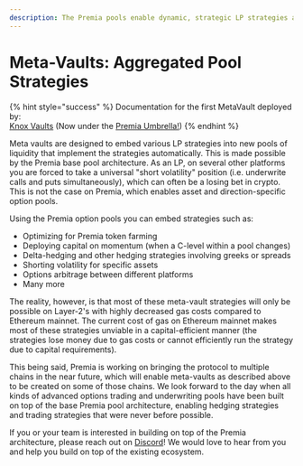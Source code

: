 ```yaml
---
description: The Premia pools enable dynamic, strategic LP strategies at a protocol level.
---
```


# Meta-Vaults: Aggregated Pool Strategies

{% hint style="success" %}
Documentation for the first MetaVault deployed by:\
[Knox Vaults](https://docs.knox.premia.finance/) (Now under the [Premia Umbrella!](https://twitter.com/PremiaFinance/status/1611387453985771520?s=20))
{% endhint %}

Meta vaults are designed to embed various LP strategies into new pools of liquidity that implement the strategies automatically. This is made possible by the Premia base pool architecture. As an LP, on several other platforms you are forced to take a universal "short volatility" position (i.e. underwrite calls and puts simultaneously), which can often be a losing bet in crypto. This is not the case on Premia, which enables asset and direction-specific option pools.

Using the Premia option pools you can embed strategies such as:

* Optimizing for Premia token farming
* Deploying capital on momentum (when a C-level within a pool changes)
* Delta-hedging and other hedging strategies involving greeks or spreads
* Shorting volatility for specific assets
* Options arbitrage between different platforms
* Many more

The reality, however, is that most of these meta-vault strategies will only be possible on Layer-2's with highly decreased gas costs compared to Ethereum mainnet. The current cost of gas on Ethereum mainnet makes most of these strategies unviable in a capital-efficient manner (the strategies lose money due to gas costs or cannot efficiently run the strategy due to capital requirements).

This being said, Premia is working on bringing the protocol to multiple chains in the near future, which will enable meta-vaults as described above to be created on some of those chains. We look forward to the day when all kinds of advanced options trading and underwriting pools have been built on top of the base Premia pool architecture, enabling hedging strategies and trading strategies that were never before possible.

If you or your team is interested in building on top of the Premia architecture, please reach out on [Discord](https://discord.gg/premia)! We would love to hear from you and help you build on top of the existing ecosystem.

